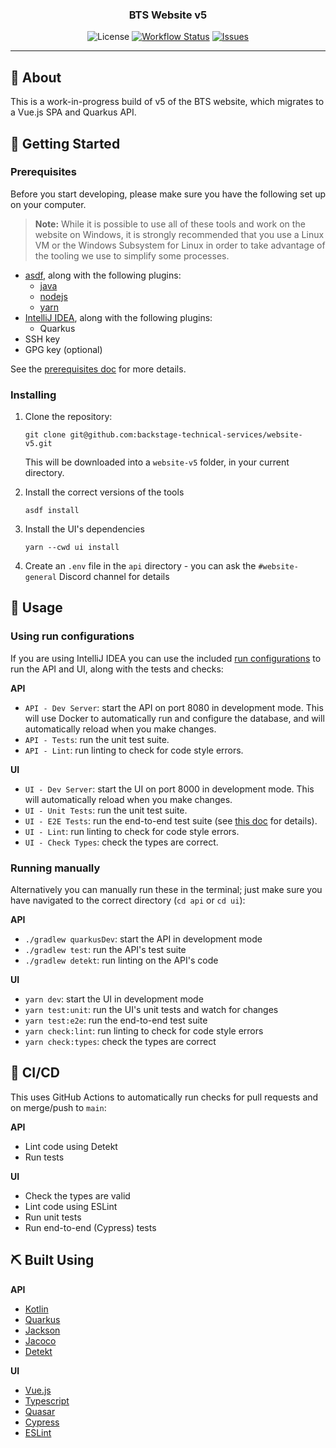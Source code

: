 <div align="center">

### BTS Website v5

![License](https://img.shields.io/github/license/backstage-technical-services/website-v5?style=flat-square)
[![Workflow Status](https://img.shields.io/github/actions/workflow/status/backstage-technical-services/website-v5/build.yml?branch=main&style=flat-square)](https://github.com/backstage-technical-services/website-v5/actions/workflows/api.yml)
[![Issues](https://img.shields.io/github/issues/backstage-technical-services/website-v5?style=flat-square)](https://github.com/backstage-technical-services/website-v5/issues)

---
</div>

## 🧐 About

This is a work-in-progress build of v5 of the BTS website, which migrates to a Vue.js SPA and Quarkus API.

## 🏁 Getting Started

### Prerequisites

Before you start developing, please make sure you have the following set up on your computer.

> **Note:** While it is possible to use all of these tools and work on the website on Windows, it is strongly
> recommended that you use a Linux VM or the Windows Subsystem for Linux in order to take advantage of the tooling we
> use to simplify some processes.

- [asdf](https://asdf-vm.com/guide/getting-started.html), along with the following plugins:
  - [java](https://github.com/halcyon/asdf-java)
  - [nodejs](https://github.com/asdf-vm/asdf-nodejs)
  - [yarn](https://github.com/twuni/asdf-yarn)
- [IntelliJ IDEA](https://www.jetbrains.com/idea/download), along with the following plugins:
  - Quarkus
- SSH key
- GPG key (optional)

See the [prerequisites doc](docs/prerequisites.md) for more details.

### Installing

1. Clone the repository:

   ```shell
   git clone git@github.com:backstage-technical-services/website-v5.git
   ```
   
   This will be downloaded into a `website-v5` folder, in your current directory.

2. Install the correct versions of the tools

   ```shell
   asdf install
   ```

3. Install the UI's dependencies

   ```shell
   yarn --cwd ui install
   ```
   
4. Create an `.env` file in the `api` directory - you can ask the `#website-general` Discord channel for details

## 🎈 Usage

### Using run configurations

If you are using IntelliJ IDEA you can use the included [run configurations][intellij-run-configs] to run the API and
UI, along with the tests and checks:

**API**
- `API - Dev Server`: start the API on port 8080 in development mode. This will use Docker to automatically run and
  configure the database, and will automatically reload when you make changes.
- `API - Tests`: run the unit test suite.
- `API - Lint`: run linting to check for code style errors.

**UI**
- `UI - Dev Server`: start the UI on port 8000 in development mode. This will automatically reload when you make
  changes.
- `UI - Unit Tests`: run the unit test suite.
- `UI - E2E Tests`: run the end-to-end test suite (see [this doc][cypress-app] for details).
- `UI - Lint`: run linting to check for code style errors.
- `UI - Check Types`: check the types are correct.

### Running manually

Alternatively you can manually run these in the terminal; just make sure you have navigated to the correct
directory (`cd api` or `cd ui`):

**API**
- `./gradlew quarkusDev`: start the API in development mode
- `./gradlew test`: run the API's test suite
- `./gradlew detekt`: run linting on the API's code

**UI**
- `yarn dev`: start the UI in development mode
- `yarn test:unit`: run the UI's unit tests and watch for changes
- `yarn test:e2e`: run the end-to-end test suite
- `yarn check:lint`: run linting to check for code style errors
- `yarn check:types`: check the types are correct

## 🚀 CI/CD

This uses GitHub Actions to automatically run checks for pull requests and on merge/push to `main`:

**API**
- Lint code using Detekt
- Run tests

**UI**
- Check the types are valid
- Lint code using ESLint
- Run unit tests
- Run end-to-end (Cypress) tests

## ⛏️ Built Using

**API**
- [Kotlin](https://kotlinlang.org/)
- [Quarkus](https://quarkus.io/)
- [Jackson](https://github.com/FasterXML/jackson)
- [Jacoco](https://www.jacoco.org/jacoco/)
- [Detekt](https://detekt.dev/)

**UI**
- [Vue.js](https://vuejs.org/)
- [Typescript](https://www.typescriptlang.org/)
- [Quasar](https://quasar.dev/)
- [Cypress](https://www.cypress.io/)
- [ESLint](https://eslint.org/)

[intellij-run-configs]: https://www.jetbrains.com/help/idea/run-debug-configuration.html
[cypress-app]: https://docs.cypress.io/guides/core-concepts/cypress-app
